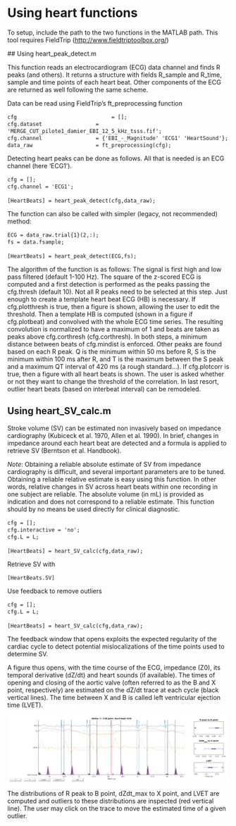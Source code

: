 # Using heart functions

To setup, include the path to the two functions in the MATLAB path. This tool requires FieldTrip (http://www.fieldtriptoolbox.org/)

## Using heart_peak_detect.m

This function reads an electrocardiogram (ECG) data channel and finds R peaks (and others). It returns a structure with fields R_sample and R_time, sample and time points of each heart beat. Other components of the ECG are returned as well following the same scheme.

Data can be read using FieldTrip’s ft_preprocessing function

    cfg                              = [];
    cfg.dataset                 = 'MERGE_CUT_pilote1_damier_EBI_12_5_kHz_tsss.fif';
    cfg.channel                 = {'EBI_-_Magnitude' 'ECG1' 'HeartSound'};
    data_raw                    = ft_preprocessing(cfg);

Detecting heart peaks can be done as follows. All that is needed is an ECG channel (here ‘ECG1’).

    cfg = [];
    cfg.channel = 'ECG1';
     
    [HeartBeats] = heart_peak_detect(cfg,data_raw);

The function can also be called with simpler (legacy, not recommended) method:

    ECG = data_raw.trial{1}(2,:);
    fs = data.fsample;

    [HeartBeats] = heart_peak_detect(ECG,fs);

The algorithm of the function is as follows:
The signal is first high and low pass filtered (default 1-100 Hz). The square of the z-scored ECG is computed and a first detection is performed as the peaks passing the cfg.thresh (default 10). Not all R peaks need to be selected at this step. Just enough to create a template heart beat ECG (HB) is necessary. If cfg.plotthresh is true, then a figure is shown, allowing the user to edit the threshold. Then a template HB is computed (shown in a figure if cfg.plotbeat) and convolved with the whole ECG time series. The resulting convolution is normalized to have a maximum of 1 and beats are taken as peaks above cfg.corthresh (cfg.corthresh). 
In both steps, a minimum distance between beats of cfg.mindist is enforced.
Other peaks are found based on each R peak. Q is the minimum within 50 ms before R, S is the minimum within 100 ms after R, and T is the maximum between the S peak and a maximum QT interval of 420 ms (a rough standard...).
If cfg.plotcorr is true, then a figure with all heart beats is shown. The user is asked whether or not they want to change the threshold of the correlation. In last resort, outlier heart beats (based on interbeat interval) can be remodeled. 


## Using heart_SV_calc.m


Stroke volume (SV) can be estimated non invasively based on impedance cardiography (Kubiceck et al. 1970, Allen et al. 1990). In brief, changes in impedance around each heart beat are detected and a formula is applied to retrieve SV (Berntson et al. Handbook).

_Note_: Obtaining a reliable absolute estimate of SV from impedance cardiography is difficult, and several important parameters are to be tuned. Obtaining a reliable relative estimate is easy using this function. In other words, relative changes in SV across heart beats within one recording in one subject are reliable. The absolute volume (in mL) is provided as indication and does not correspond to a reliable estimate. This function should by no means be used directly for clinical diagnostic.

    cfg = [];
    cfg.interactive = 'no';
    cfg.L = L;
     
    [HeartBeats] = heart_SV_calc(cfg,data_raw);

Retrieve SV with

	[HeartBeats.SV]

Use feedback to remove outliers
 
    cfg = [];
    cfg.L = L;
     
    [HeartBeats] = heart_SV_calc(cfg,data_raw);

The feedback window that opens exploits the expected regularity of the cardiac cycle to detect potential mislocalizations of the time points used to determine SV.

A figure thus opens, with the time course of the ECG, impedance (Z0), its temporal derivative (dZ/dt) and heart sounds (if available). The times of opening and closing of the aortic valve (often referred to as the B and X point, respectively) are estimated on the dZ/dt trace at each cycle (black vertical lines). The time between X and B is called left ventricular ejection time (LVET).

![Figure](Docs/SV_figure1.png)


The distributions of R peak to B point, dZdt_max to X point, and LVET are computed and outliers to these distributions are inspected (red vertical line). The user may click on the trace to move the estimated time of a given outlier.

